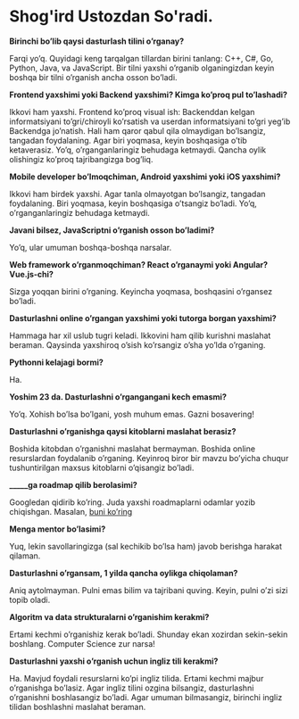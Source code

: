 # Shog'ird Ustozdan So'radi.

[](#salom)
**Birinchi bo’lib qaysi dasturlash tilini o’rganay?**

Farqi yo’q. Quyidagi keng tarqalgan tillardan birini tanlang: C++, C#, Go, Python, Java, va JavaScript. Bir tilni yaxshi o’rganib olganingizdan keyin boshqa bir tilni o’rganish ancha osson bo’ladi.

**Frontend yaxshimi yoki Backend yaxshimi? Kimga ko’proq pul to’lashadi?**

Ikkovi ham yaxshi. Frontend ko’proq visual ish: Backenddan kelgan informatsiyani to’gri/chiroyli ko’rsatish va userdan informatsiyani to’gri yeg’ib Backendga jo’natish. Hali ham qaror qabul qila olmaydigan bo’lsangiz, tangadan foydalaning. Agar biri yoqmasa, keyin boshqasiga o’tib ketaverasiz. Yo’q, o’rganganlaringiz behudaga ketmaydi. Qancha oylik olishingiz ko’proq tajribangizga bog’liq.

**Mobile developer bo’lmoqchiman, Android yaxshimi yoki iOS yaxshimi?**

Ikkovi ham birdek yaxshi. Agar tanla olmayotgan bo’lsangiz, tangadan foydalaning. Biri yoqmasa, keyin boshqasiga o’tsangiz bo’ladi. Yo’q, o’rganganlaringiz behudaga ketmaydi.

**Javani bilsez, JavaScriptni o’rganish osson bo’ladimi?**

Yo’q, ular umuman boshqa-boshqa narsalar.

**Web framework o’rganmoqchiman? React o’rganaymi yoki Angular? Vue.js-chi?**

Sizga yoqqan birini o’rganing. Keyincha yoqmasa, boshqasini o’rgansez bo’ladi.

**Dasturlashni online o’rgangan yaxshimi yoki tutorga borgan yaxshimi?**

Hammaga har xil uslub tugri keladi. Ikkovini ham qilib kurishni maslahat beraman. Qaysinda yaxshiroq o’sish ko’rsangiz o’sha yo’lda o’rganing.

**Pythonni kelajagi bormi?**

Ha.

**Yoshim 23 da. Dasturlashni o’rgangangani kech emasmi?**

Yo’q. Xohish bo’lsa bo’lgani, yosh muhum emas. Gazni bosavering!

**Dasturlashni o’rganishga qaysi kitoblarni maslahat berasiz?**

Boshida kitobdan o’rganishni maslahat bermayman. Boshida online resurslardan foydalanib o’rganing. Keyinroq biror bir mavzu bo’yicha chuqur tushuntirilgan maxsus kitoblarni o’qisangiz bo’ladi.

**_____ga roadmap qilib berolasimi?**

Googledan qidirib ko’ring. Juda yaxshi roadmaplarni odamlar yozib chiqishgan. Masalan, [buni ko’ring](https://github.com/kamranahmedse/developer-roadmap)

**Menga mentor bo’lasimi?**

Yuq, lekin savollaringizga (sal kechikib bo’lsa ham) javob berishga harakat qilaman.

**Dasturlashni o’rgansam, 1 yilda qancha oylikga chiqolaman?**

Aniq aytolmayman. Pulni emas bilim va tajribani quving. Keyin, pulni o’zi sizi topib oladi.

**Algoritm va data strukturalarni o’rganishim kerakmi?**

Ertami kechmi o’rganishiz kerak bo’ladi. Shunday ekan xozirdan sekin-sekin boshlang. Computer Science zur narsa!

**Dasturlashni yaxshi o’rganish uchun ingliz tili kerakmi?**

Ha. Mavjud foydali resurslarni ko’pi ingliz tilida. Ertami kechmi majbur o’rganishga bo’lasiz. Agar ingliz tilini ozgina bilsangiz, dasturlashni o’rganishni boshlasangiz bo’ladi. Agar umuman bilmasangiz, birinchi ingliz tilidan boshlashni maslahat beraman.